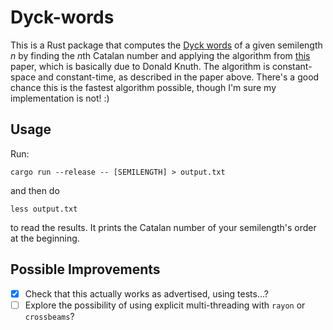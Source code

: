 # Dyck-words

This is a Rust package that computes the [Dyck words](https://en.wikipedia.org/wiki/Dyck_word) of a given semilength *n*
by finding the *n*th Catalan number and applying the algorithm from [this](https://arxiv.org/pdf/1602.06426.pdf) paper,
which is basically due to Donald Knuth. The algorithm is constant-space and constant-time, as described in the paper above.
There's a good chance this is the fastest algorithm possible, though I'm sure my implementation is not! :)

## Usage

Run:
```
cargo run --release -- [SEMILENGTH] > output.txt
```
and then do
```
less output.txt
```
to read the results. It prints the Catalan number of your semilength's order at the beginning.

## Possible Improvements

- [x] Check that this actually works as advertised, using tests...?
- [ ] Explore the possibility of using explicit multi-threading with `rayon` or `crossbeams`?
